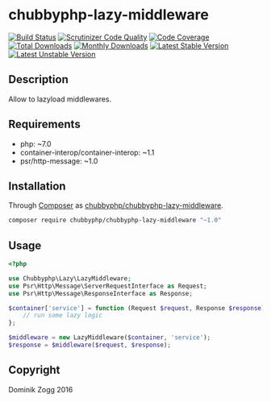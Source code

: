 # chubbyphp-lazy-middleware

[![Build Status](https://api.travis-ci.org/chubbyphp/chubbyphp-lazy-middleware.png?branch=master)](https://travis-ci.org/chubbyphp/chubbyphp-lazy-middleware)
[![Scrutinizer Code Quality](https://scrutinizer-ci.com/g/chubbyphp/chubbyphp-lazy-middleware/badges/quality-score.png?b=master)](https://scrutinizer-ci.com/g/chubbyphp/chubbyphp-lazy-middleware/?branch=master)
[![Code Coverage](https://scrutinizer-ci.com/g/chubbyphp/chubbyphp-lazy-middleware/badges/coverage.png?b=master)](https://scrutinizer-ci.com/g/chubbyphp/chubbyphp-lazy-middleware/?branch=master)
[![Total Downloads](https://poser.pugx.org/chubbyphp/chubbyphp-lazy-middleware/downloads.png)](https://packagist.org/packages/chubbyphp/chubbyphp-lazy-middleware)
[![Monthly Downloads](https://poser.pugx.org/chubbyphp/chubbyphp-lazy-middleware/d/monthly)](https://packagist.org/packages/chubbyphp/chubbyphp-lazy-middleware)
[![Latest Stable Version](https://poser.pugx.org/chubbyphp/chubbyphp-lazy-middleware/v/stable.png)](https://packagist.org/packages/chubbyphp/chubbyphp-lazy-middleware)
[![Latest Unstable Version](https://poser.pugx.org/chubbyphp/chubbyphp-lazy-middleware/v/unstable)](https://packagist.org/packages/chubbyphp/chubbyphp-lazy-middleware)

## Description

Allow to lazyload middlewares.

## Requirements

 * php: ~7.0
 * container-interop/container-interop: ~1.1
 * psr/http-message: ~1.0

## Installation

Through [Composer](http://getcomposer.org) as [chubbyphp/chubbyphp-lazy-middleware][1].

```sh
composer require chubbyphp/chubbyphp-lazy-middleware "~1.0"
```

## Usage

```php
<?php

use Chubbyphp\Lazy\LazyMiddleware;
use Psr\Http\Message\ServerRequestInterface as Request;
use Psr\Http\Message\ResponseInterface as Response;

$container['service'] = function (Request $request, Response $response) {
    // run some lazy logic
};

$middleware = new LazyMiddleware($container, 'service');
$response = $middleware($request, $response);
```

[1]: https://packagist.org/packages/chubbyphp/chubbyphp-lazy-middleware

## Copyright

Dominik Zogg 2016
